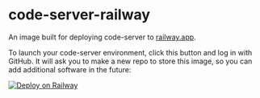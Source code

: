 # code-server-railway

An image built for deploying code-server to [railway.app](https://railway.app).

To launch your code-server environment, click this button and log in with GitHub. It will ask you to make a new repo to store this image, so you can add additional software in the future:

[![Deploy on Railway](https://railway.app/button.svg)](https://railway.app/new?template=https%3A%2F%2Fgithub.com%2Fbpmct%2Fcode-server-railway&envs=PASSWORD%2CGIT_REPO&PASSWORDDesc=Your+password+to+log+in+to+code-server+with&GIT_REPODesc=A+git+repo+to+clone+and+open+in+code-server+%28ex.+https%3A%2F%2Fgithub.com%2Fcdr%2Fdocs.git%29)
